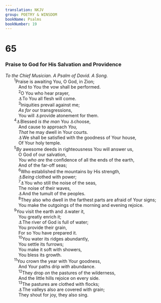 ```yaml
---
translation: NKJV
group: POETRY & WINSDOM
bookName: Psalms 
bookNumber: 19
---
```


<div class="title"><h1>65</h1><h3>Praise to God for His Salvation and Providence</h3><i>To the Chief Musician. A Psalm of David. A Song.</i></div>
<span class="verse thi_65_1">  <sup>1</sup>Praise is awaiting You, O God, in Zion;<br/>   And to You the vow shall be performed.<br/></span>
<span class="verse thi_65_2">   <sup>2</sup>O You who hear prayer,<br/>   <a data-toggle="tooltip" data-placement="bottom" title="(Is. 66:23)">⚓</a>To You all flesh will come.<br/></span>
<span class="verse thi_65_3">   <sup>3</sup>Iniquities prevail against me;<br/>   <i>As</i> <i>for</i> our transgressions,<br/>   You will <a data-toggle="tooltip" data-placement="bottom" title="Ps. 51:2; 79:9; Is. 6:7; (Heb. 9:14; 1 John 1:7, 9)">⚓</a>provide atonement for them.<br/></span>
<span class="verse thi_65_4">  <sup>4</sup><a data-toggle="tooltip" data-placement="bottom" title="Ps. 33:12">⚓</a>Blessed <i>is</i> <i>the</i> <i>man</i> You <a data-toggle="tooltip" data-placement="bottom" title="Ps. 4:3">⚓</a>choose,<br/>   And cause to approach <i>You,</i><br/>   <i>That</i> he may dwell in Your courts.<br/>   <a data-toggle="tooltip" data-placement="bottom" title="Ps. 36:8">⚓</a>We shall be satisfied with the goodness of Your house,<br/>   Of Your holy temple.<br/></span>
<span class="verse thi_65_5">  <sup>5</sup><i>By</i> awesome deeds in righteousness You will answer us,<br/>   O God of our salvation,<br/>   <i>You</i> <i>who</i> <i>are</i> the confidence of all the ends of the earth,<br/>   And of the far-off seas;<br/></span>
<span class="verse thi_65_6">   <sup>6</sup>Who established the mountains by His strength,<br/>   <a data-toggle="tooltip" data-placement="bottom" title="Ps. 93:1">⚓</a><i>Being</i> clothed with power;<br/></span>
<span class="verse thi_65_7">   <sup>7</sup><a data-toggle="tooltip" data-placement="bottom" title="Matt. 8:26">⚓</a>You who still the noise of the seas,<br/>   The noise of their waves,<br/>   <a data-toggle="tooltip" data-placement="bottom" title="Is. 17:12, 13">⚓</a>And the tumult of the peoples.<br/></span>
<span class="verse thi_65_8">   <sup>8</sup>They also who dwell in the farthest parts are afraid of Your signs;<br/>   You make the outgoings of the morning and evening rejoice.<br/></span>
<span class="verse thi_65_9">  <sup>9</sup>You visit the earth and <a data-toggle="tooltip" data-placement="bottom" title="(Deut. 11:12); Jer. 5:24">⚓</a>water it,<br/>   You greatly enrich it;<br/>   <a data-toggle="tooltip" data-placement="bottom" title="Ps. 46:4; 104:13; 147:8">⚓</a>The river of God is full of water;<br/>   You provide their grain,<br/>   For so You have prepared it.<br/></span>
<span class="verse thi_65_10">   <sup>10</sup>You water its ridges abundantly,<br/>   You settle its furrows;<br/>   You make it soft with showers,<br/>   You bless its growth.<br/></span>
<span class="verse thi_65_11">  <sup>11</sup>You crown the year with Your goodness,<br/>   And Your paths drip <i>with</i> abundance.<br/></span>
<span class="verse thi_65_12">   <sup>12</sup>They drop <i>on</i> the pastures of the wilderness,<br/>   And the little hills rejoice on every side.<br/></span>
<span class="verse thi_65_13">   <sup>13</sup>The pastures are clothed with flocks;<br/>   <a data-toggle="tooltip" data-placement="bottom" title="Is. 44:23; 55:12">⚓</a>The valleys also are covered with grain;<br/>   They shout for joy, they also sing.<br/></span>
